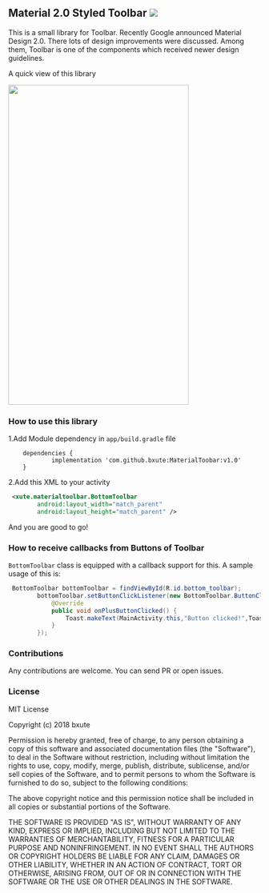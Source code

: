 ## Material 2.0 Styled Toolbar [![](https://jitpack.io/v/bxute/MaterialToobar.svg)](https://jitpack.io/#bxute/MaterialToobar)

This is a small library for Toolbar. Recently Google announced Material Design 2.0.
There lots of design improvements were discussed.
Among them, Toolbar is one of the components which received newer design guidelines.

A quick view of this library

<img src="https://user-images.githubusercontent.com/10809719/41021787-4bcac528-6985-11e8-9619-54f1da4ba052.gif" width="360px" height="640px">

### How to use this library


1.Add Module dependency in `app/build.gradle` file
```
	dependencies {
	        implementation 'com.github.bxute:MaterialToobar:v1.0'
	}

```

2.Add this XML to your activity
```xml
 <xute.materialtoolbar.BottomToolbar
        android:layout_width="match_parent"
        android:layout_height="match_parent" />
```

And you are good to go!

### How to receive callbacks from Buttons of Toolbar

`BottomToolbar` class is equipped with a callback support for this.
A sample usage of this is:
```java
 BottomToolbar bottomToolbar = findViewById(R.id.bottom_toolbar);
        bottomToolbar.setButtonClickListener(new BottomToolbar.ButtonClickListener() {
            @Override
            public void onPlusButtonClicked() {
                Toast.makeText(MainActivity.this,"Button clicked!",Toast.LENGTH_LONG).show();
            }
        });
```

### Contributions

Any contributions are welcome. You can send PR or open issues.

### License
MIT License

Copyright (c) 2018 bxute

Permission is hereby granted, free of charge, to any person obtaining a copy
of this software and associated documentation files (the "Software"), to deal
in the Software without restriction, including without limitation the rights
to use, copy, modify, merge, publish, distribute, sublicense, and/or sell
copies of the Software, and to permit persons to whom the Software is
furnished to do so, subject to the following conditions:

The above copyright notice and this permission notice shall be included in all
copies or substantial portions of the Software.

THE SOFTWARE IS PROVIDED "AS IS", WITHOUT WARRANTY OF ANY KIND, EXPRESS OR
IMPLIED, INCLUDING BUT NOT LIMITED TO THE WARRANTIES OF MERCHANTABILITY,
FITNESS FOR A PARTICULAR PURPOSE AND NONINFRINGEMENT. IN NO EVENT SHALL THE
AUTHORS OR COPYRIGHT HOLDERS BE LIABLE FOR ANY CLAIM, DAMAGES OR OTHER
LIABILITY, WHETHER IN AN ACTION OF CONTRACT, TORT OR OTHERWISE, ARISING FROM,
OUT OF OR IN CONNECTION WITH THE SOFTWARE OR THE USE OR OTHER DEALINGS IN THE
SOFTWARE.
